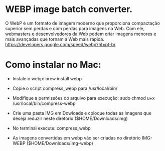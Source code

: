 # WEBP image batch converter.

O WebP é um formato de imagem moderno que proporciona compactação superior sem perdas e com perdas para imagens na Web. Com ele, webmasters e desenvolvedores da Web podem criar imagens menores e mais avançadas que tornam a Web mais rápida. https://developers.google.com/speed/webp?hl=pt-br

# Como instalar no Mac:

* Instale o webp: brew install webp

* Copie o script compress_webp para /usr/local/bin/

* Modifique a permissões do arquivo para execução: sudo chmod u+x /usr/local/bin/compress-webp

* Crie uma pasta IMG em Dowloads e coloque todas as imagens que deseja reduzir neste diretório ($HOME/Downloads/img)

* No terminal execute: compress_webp

* As imagens convertidas em webp vão ser criadas no diretório IMG-WEBP ($HOME/Downloads/img-webp)

